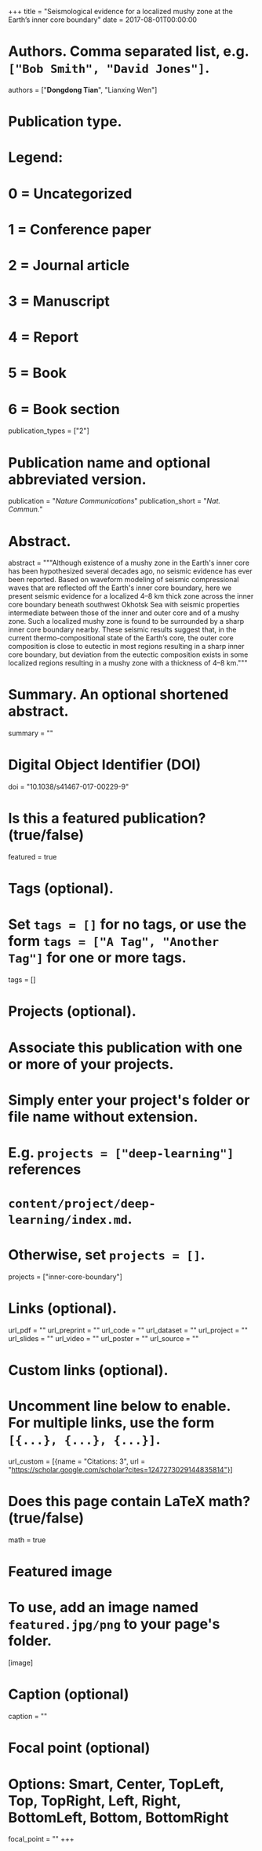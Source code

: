 +++
title = "Seismological evidence for a localized mushy zone at the Earth’s inner core boundary"
date = 2017-08-01T00:00:00

# Authors. Comma separated list, e.g. `["Bob Smith", "David Jones"]`.
authors = ["**Dongdong Tian**", "Lianxing Wen"]

# Publication type.
# Legend:
# 0 = Uncategorized
# 1 = Conference paper
# 2 = Journal article
# 3 = Manuscript
# 4 = Report
# 5 = Book
# 6 = Book section
publication_types = ["2"]

# Publication name and optional abbreviated version.
publication = "*Nature Communications*"
publication_short = "*Nat. Commun.*"

# Abstract.
abstract = """Although existence of a mushy zone in the Earth's inner core has been hypothesized several decades ago,
no seismic evidence has ever been reported. Based on waveform modeling of seismic compressional waves
that are reflected off the Earth's inner core boundary, here we present seismic evidence for a localized 4–8 km
thick zone across the inner core boundary beneath southwest Okhotsk Sea with seismic properties intermediate
between those of the inner and outer core and of a mushy zone. Such a localized mushy zone is found to be
surrounded by a sharp inner core boundary nearby. These seismic results suggest that,
in the current thermo-compositional state of the Earth’s core, the outer core composition is close to eutectic
in most regions resulting in a sharp inner core boundary, but deviation from the eutectic composition exists
in some localized regions resulting in a mushy zone with a thickness of 4–8 km."""

# Summary. An optional shortened abstract.
summary = ""

# Digital Object Identifier (DOI)
doi = "10.1038/s41467-017-00229-9"

# Is this a featured publication? (true/false)
featured = true

# Tags (optional).
#   Set `tags = []` for no tags, or use the form `tags = ["A Tag", "Another Tag"]` for one or more tags.
tags = []

# Projects (optional).
#   Associate this publication with one or more of your projects.
#   Simply enter your project's folder or file name without extension.
#   E.g. `projects = ["deep-learning"]` references
#   `content/project/deep-learning/index.md`.
#   Otherwise, set `projects = []`.
projects = ["inner-core-boundary"]

# Links (optional).
url_pdf = ""
url_preprint = ""
url_code = ""
url_dataset = ""
url_project = ""
url_slides = ""
url_video = ""
url_poster = ""
url_source = ""

# Custom links (optional).
#   Uncomment line below to enable. For multiple links, use the form `[{...}, {...}, {...}]`.
url_custom = [{name = "Citations: 3", url = "https://scholar.google.com/scholar?cites=1247273029144835814"}]

# Does this page contain LaTeX math? (true/false)
math = true

# Featured image
# To use, add an image named `featured.jpg/png` to your page's folder.
[image]
  # Caption (optional)
  caption = ""

  # Focal point (optional)
  # Options: Smart, Center, TopLeft, Top, TopRight, Left, Right, BottomLeft, Bottom, BottomRight
  focal_point = ""
+++
